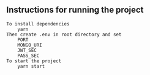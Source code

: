 ## Instructions for running the project

    To install dependencies
        yarn         
    Then create .env in root directory and set
        PORT
        MONGO_URI
        JWT_SEC
        PASS_SEC
    To start the project
        yarn start
